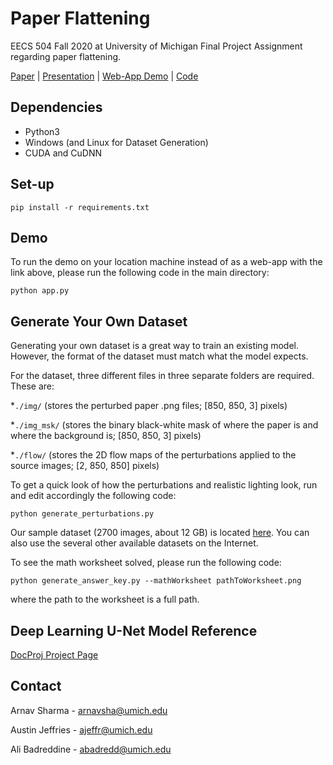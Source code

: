 # Paper Flattening
EECS 504 Fall 2020 at University of Michigan Final Project Assignment regarding paper flattening.

[Paper](https://github.com/arnavsharma/the-flatteners/blob/main/Paper/EECS_504_Project_Paper%20-%20The%20Flatteners.pdf) | [Presentation](https://github.com/arnavsharma/the-flatteners/blob/main/Paper/EECS%20504%20Presentation.pdf) | [Web-App Demo](https://shrouded-temple-50673.herokuapp.com/) | [Code](https://github.com/arnavsharma/the-flatteners)

## Dependencies

* Python3
* Windows (and Linux for Dataset Generation)
* CUDA and CuDNN

## Set-up
`pip install -r requirements.txt`

## Demo
To run the demo on your location machine instead of as a web-app with the link above, please run the following code in the main directory:

`python app.py`

## Generate Your Own Dataset
Generating your own dataset is a great way to train an existing model. However, the format of the dataset must match what the model expects.

For the dataset, three different files in three separate folders are required. These are:

*`./img/` (stores the perturbed paper .png files; [850, 850, 3] pixels)

*`./img_msk/` (stores the binary black-white mask of where the paper is and where the background is; [850, 850, 3] pixels)

*`./flow/` (stores the 2D flow maps of the perturbations applied to the source images; [2, 850, 850] pixels)

To get a quick look of how the perturbations and realistic lighting look, run and edit accordingly the following code:

`python generate_perturbations.py`

Our sample dataset (2700 images, about 12 GB) is located [here](https://drive.google.com/file/d/1CA6YbR_N1gXBOYSqL5V9Zih7dudRGMLk/view?usp=sharing). You can also use the several other available datasets on the Internet.

To see the math worksheet solved, please run the following code:

`python generate_answer_key.py --mathWorksheet pathToWorksheet.png`

where the path to the worksheet is a full path.

## Deep Learning U-Net Model Reference
[DocProj Project Page](https://xiaoyu258.github.io/projects/docproj/)

## Contact
Arnav Sharma - arnavsha@umich.edu

Austin Jeffries - ajeffr@umich.edu

Ali Badreddine - abadredd@umich.edu
